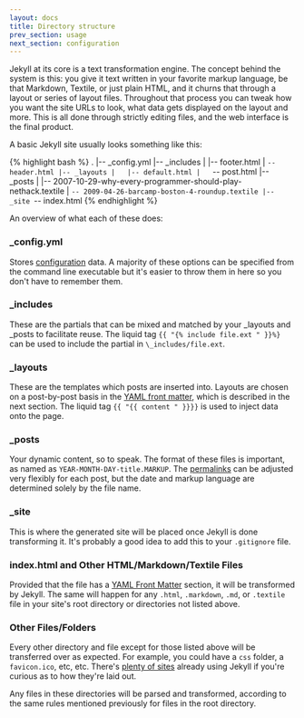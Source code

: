 ```yaml
---
layout: docs
title: Directory structure
prev_section: usage
next_section: configuration
---
```


Jekyll at its core is a text transformation engine. The concept behind the system is this: you give it text written in your favorite markup language, be that Markdown, Textile, or just plain HTML, and it churns that through a layout or series of layout files. Throughout that process you can tweak how you want the site URLs to look, what data gets displayed on the layout and more. This is all done through strictly editing files, and the web interface is the final product.

A basic Jekyll site usually looks something like this:

{% highlight bash %}
.
|-- _config.yml
|-- _includes
|   |-- footer.html
|   `-- header.html
|-- _layouts
|   |-- default.html
|   `-- post.html
|-- _posts
|   |-- 2007-10-29-why-every-programmer-should-play-nethack.textile
|   `-- 2009-04-26-barcamp-boston-4-roundup.textile
|-- _site
`-- index.html
{% endhighlight %}

An overview of what each of these does:

### \_config.yml

Stores [configuration](../configuration) data. A majority of these options can be specified from the command line executable but it's easier to throw them in here so you don't have to remember them.

### \_includes

These are the partials that can be mixed and matched by your _layouts and _posts to facilitate reuse.  The liquid tag `{{ "{% include file.ext " }}%}` can be used to include the partial in `\_includes/file.ext`.

### \_layouts

These are the templates which posts are inserted into. Layouts are chosen on a post-by-post basis in the [YAML front matter](../frontmatter), which is described in the next section. The liquid tag `{{ "{{ content " }}}}` is used to inject data onto the page.


### \_posts

Your dynamic content, so to speak. The format of these files is important, as named as `YEAR-MONTH-DAY-title.MARKUP`. The [permalinks](../permalinks) can be adjusted very flexibly for each post, but the date and markup language are determined solely by the file name.

### \_site

This is where the generated site will be placed once Jekyll is done transforming it. It's probably a good idea to add this to your `.gitignore` file.

### index.html and Other HTML/Markdown/Textile Files

Provided that the file has a [YAML Front Matter](../frontmatter) section, it will be transformed by Jekyll. The same will happen for any `.html`, `.markdown`, `.md`, or `.textile` file in your site's root directory or directories not listed above.

### Other Files/Folders

Every other directory and file except for those listed above will be transferred over as expected. For example, you could have a `css` folder, a `favicon.ico`, etc, etc. There's [plenty of sites](../sites) already using Jekyll if you're curious as to how they're laid out.

Any files in these directories will be parsed and transformed, according to the same rules mentioned previously for files in the root directory.
